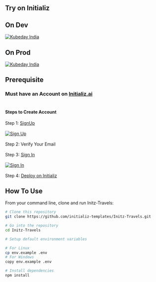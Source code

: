 ## Try on Initializ

## On Dev 
[![Kubeday India](https://res.cloudinary.com/daosik5yi/image/upload/f_auto,q_auto/pntsnjpa1sxbc2d02q9n)](https://console.dev.initializ.ai/create-app/?clone=https://github.com/initializ-templates/Initz-Travels&repo_name=Initz-Travels&description=♾️%20Customizable%20travel%20website%20starter%20template&github=true)

## On Prod 
[![Kubeday India](https://res.cloudinary.com/daosik5yi/image/upload/f_auto,q_auto/pntsnjpa1sxbc2d02q9n)](https://console.initializ.ai/create-app/?clone=https://github.com/initializ-templates/Initz-Travels&repo_name=Initz-Travels&description=♾️%20Customizable%20travel%20website%20starter%20template&github=true)

## Prerequisite 
### Must have an Account on [Initializ.ai](https://console.initializ.ai/register/)<br><br>

#### Steps to Create Account
 Step 1: [SignUp](https://console.initializ.ai/register/) <br>
 <br>[![Sign Up](https://res.cloudinary.com/dd4xje8fc/image/upload/v1717773727/image_1_eaxyhp.png)](https://console.initializ.ai/register/)<br><br>
 Step 2: Verify Your Email<br><br>
 Step 3: [Sign In](https://console.initializ.ai/login/) <br><br>[![Sign In](https://res.cloudinary.com/dd4xje8fc/image/upload/v1717773726/image_2_pi56ah.png)](https://console.initializ.ai/login/)<br><br>
 Step 4: [Deploy on Initializ](https://console.initializ.ai/create-app/?clone=https://github.com/initializ-templates/Initz-Travels&repo_name=Initz-Travels&description=♾️%20Customizable%20travel%20website%20starter%20template&github=true)

## How To Use 

From your command line, clone and run Initz-Travels:

```bash
# Clone this repository
git clone https://github.com/initializ-templates/Initz-Travels.git

# Go into the repository
cd Initz-Travels 

# Setup default environment variables

# For Linux
cp env.example .env
# For Windows
copy env.example .env

# Install dependencies
npm install
